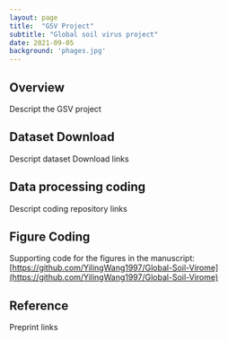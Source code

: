 ```yaml
---
layout: page
title:  "GSV Project"
subtitle: "Global soil virus project"
date: 2021-09-05  
background: 'phages.jpg'
---
```


## Overview

Descript the GSV project

## Dataset Download

Descript dataset Download links

## Data processing coding

Descript coding repository  links

## Figure Coding

Supporting code for the figures in the manuscript: [https://github.com/YilingWang1997/Global-Soil-Virome](https://github.com/YilingWang1997/Global-Soil-Virome)

## Reference 

Preprint links 
